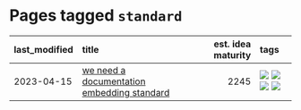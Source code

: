 # Pages tagged `standard`

|last_modified|title|est. idea maturity|tags
|:---|:---|---:|:---|
|2023-04-15|[we need a documentation embedding standard](../doc-embed-standard.md)|2245|[![](https://img.shields.io/badge/tag-accessibility-496a1)](../tags/accessibility.md) [![](https://img.shields.io/badge/tag-documentation-683f3)](../tags/documentation.md) [![](https://img.shields.io/badge/tag-standard-96bcc)](../tags/standard.md) [![](https://img.shields.io/badge/tag-tooling-82d6e)](../tags/tooling.md)|